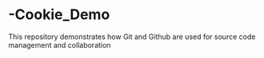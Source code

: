# -Cookie_Demo
This repository demonstrates how Git and Github are used for source code management and collaboration
